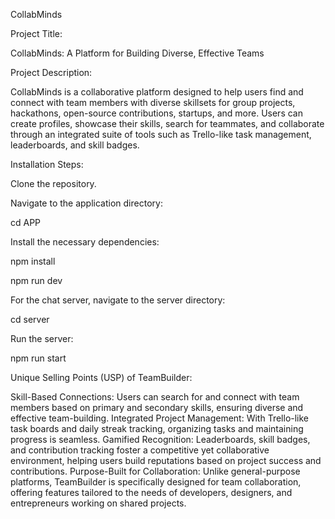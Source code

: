 CollabMinds

Project Title:

CollabMinds: A Platform for Building Diverse, Effective Teams

Project Description:

CollabMinds is a collaborative platform designed to help users find and connect with team members with diverse skillsets for group projects, hackathons, open-source contributions, startups, and more. Users can create profiles, showcase their skills, search for teammates, and collaborate through an integrated suite of tools such as Trello-like task management, leaderboards, and skill badges.

Installation Steps:

Clone the repository.

Navigate to the application directory:

cd APP

Install the necessary dependencies:

npm install

npm run dev

For the chat server, navigate to the server directory:

cd server

Run the server:

npm run start

Unique Selling Points (USP) of TeamBuilder:

Skill-Based Connections: Users can search for and connect with team members based on primary and secondary skills, ensuring diverse and effective team-building.
Integrated Project Management: With Trello-like task boards and daily streak tracking, organizing tasks and maintaining progress is seamless.
Gamified Recognition: Leaderboards, skill badges, and contribution tracking foster a competitive yet collaborative environment, helping users build reputations based on project success and contributions.
Purpose-Built for Collaboration: Unlike general-purpose platforms, TeamBuilder is specifically designed for team collaboration, offering features tailored to the needs of developers, designers, and entrepreneurs working on shared projects.





